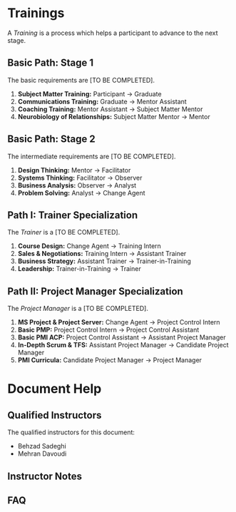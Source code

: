 
# Trainings
A _Training_ is a process which helps a participant to advance to the next stage.

## Basic Path: Stage 1
The basic requirements are [TO BE COMPLETED].

 1. **Subject Matter Training:** Participant -> Graduate
 2. **Communications Training:** Graduate -> Mentor Assistant
 3. **Coaching Training:** Mentor Assistant -> Subject Matter Mentor
 4. **Neurobiology of Relationships:** Subject Matter Mentor -> Mentor
 
 
 ## Basic Path: Stage 2
 The intermediate requirements are [TO BE COMPLETED].
 
 1. **Design Thinking:** Mentor -> Facilitator
 2. **Systems Thinking:** Facilitator -> Observer
 3. **Business Analysis:** Observer -> Analyst
 4. **Problem Solving:** Analyst -> Change Agent
 
 ## Path I: Trainer Specialization
The _Trainer_ is a [TO BE COMPLETED].
 
 1. **Course Design:** Change Agent -> Training Intern
 2. **Sales & Negotiations:** Training Intern -> Assistant Trainer
 3. **Business Strategy:** Assistant Trainer -> Trainer-in-Training
 4. **Leadership:** Trainer-in-Training -> Trainer
 
 
 ## Path II: Project Manager Specialization
 
 The _Project Manager_ is a [TO BE COMPLETED].
 
 1. **MS Project & Project Server:** Change Agent -> Project Control Intern
 2. **Basic PMP:** Project Control Intern -> Project Control Assistant
 3. **Basic PMI ACP:** Project Control Assistant -> Assistant Project Manager
 4. **In-Depth Scrum & TFS:** Assistant Project Manager -> Candidate Project Manager
 5. **PMI Curricula:** Candidate Project Manager -> Project Manager
 
# Document Help
## Qualified Instructors
The qualified instructors for this document:
 - Behzad Sadeghi
 - Mehran Davoudi
## Instructor Notes
## FAQ
